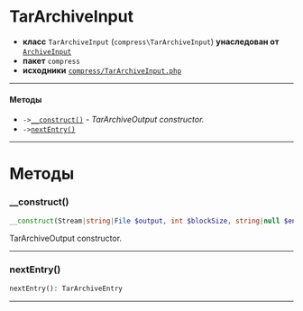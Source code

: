 # TarArchiveInput

- **класс** `TarArchiveInput` (`compress\TarArchiveInput`) **унаследован от** [`ArchiveInput`](api-docs/classes/compress/ArchiveInput.ru.md)
- **пакет** `compress`
- **исходники** [`compress/TarArchiveInput.php`](./src/main/resources/JPHP-INF/sdk/compress/TarArchiveInput.php)


---

#### Методы

- `->`[`__construct()`](#method-__construct) - _TarArchiveOutput constructor._
- `->`[`nextEntry()`](#method-nextentry)

---
# Методы

<a name="method-__construct"></a>

### __construct()
```php
__construct(Stream|string|File $output, int $blockSize, string|null $encoding): void
```
TarArchiveOutput constructor.

---

<a name="method-nextentry"></a>

### nextEntry()
```php
nextEntry(): TarArchiveEntry
```

---
